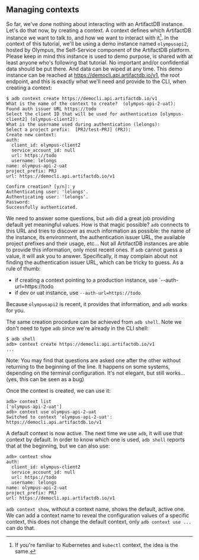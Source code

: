 ## Managing contexts

So far, we've done nothing about interacting with an ArtifactDB instance. Let's do that now, by creating a context. A
context defines which ArtifactDB instance we want to talk to, and how we want to interact with it[^2]. In the context of
this tutorial, we'll be using a demo instance named `olympusapi2`, hosted by Olympus, the Self-Service component of the
ArtifactDB platform. Please keep in mind this instance is used to demo purpose, is shared with at least anyone who's
following that tutorial. No important and/or confidential data should be put there. And data can be wiped at any time.
This demo instance can be reached at https://democli.api.artifactdb.io/v1, the root endpoint, and this
is exactly what we'll need and provide to the CLI, when creating a context:

```
$ adb context create https://democli.api.artifactdb.io/v1
What is the name of the context to create?  (olympus-api-2-uat):
Found auth issuer URL https://todo
Select the client ID that will be used for authentication [olympus-client2] (olympus-client2):
What is the username used during authentication (lelongs):
Select a project prefix:  [PRJ/test-PRJ] (PRJ):
Create new context:
auth:                                                                                                                                       
  client_id: olympus-client2                                                                                                                
  service_account_id: null                                                                                                                  
  url: https://todo
  username: lelongs                                                                                                                         
name: olympus-api-2-uat                                                                                                                     
project_prefix: PRJ                                                                                                                         
url: https://democli.api.artifactdb.io/v1
                                                                                                                                            
Confirm creation? [y/n]: y
Authenticating user: 'lelongs'.
Authenticating user: 'lelongs'.
Password:
Successfully authenticated.
```

We need to answer some questions, but `adb` did a great job providing default yet meaningful values. How is that magic
possible? `adb` connects to this URL and tries to discover as much information as possible: the name of the instance,
its environment, the authentication issuer URL, the available project prefixes and their usage, etc... Not all ArtifactDB
instances are able to provide this information, only most recent ones. If `adb` cannot guess a value, it will ask you to
answer. Specifically, it may complain about not finding the authentication issuer URL, which can be tricky to guess. As
a rule of thumb:

- if creating a context pointing to a production instance, use
  `--auth-url=https://todo
- if dev or uat instance, use `--auth-url=https://todo`

Because `olympusapi2` is recent, it provides that information, and `adb` works for you.

The same creation procedure can be achieved from `adb shell`. Note we don't need to type `adb` since we're already in
the CLI shell:
```
$ adb shell
adb> context create https://democli.api.artifactdb.io/v1
...
```

Note: You may find that questions are asked one after the other without returning to the beginning of the line. It
happens on some systems, depending on the terminal configuration. It's not elegant, but still works... (yes, this can be
seen as a bug)

Once the context is created, we can use it:
```
adb> context list
['olympus-api-2-uat']
adb> context use olympus-api-2-uat
Switched to context 'olympus-api-2-uat': https://democli.api.artifactdb.io/v1
```

A default context is now active. The next time we use `adb`, it will use that context by default. In order to know which
one is used, `adb shell` reports that at the beginning, but we can also use:

```
adb> context show
auth:
  client_id: olympus-client2
  service_account_id: null
  url: https://todo
  username: lelongs
name: olympus-api-2-uat
project_prefix: PRJ
url: https://democli.api.artifactdb.io/v1
```


`adb context show`, without a context name, shows the default, active one. We can add a context name to reveal the
configuration values of a specific context, this does not change the default context, only `adb context use ...` can do
that.



[^2]: If you're familiar to Kubernetes and `kubectl` context, the idea is the same.

